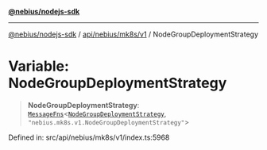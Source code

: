 [**@nebius/nodejs-sdk**](../../../../../README.md)

***

[@nebius/nodejs-sdk](../../../../../README.md) / [api/nebius/mk8s/v1](../README.md) / NodeGroupDeploymentStrategy

# Variable: NodeGroupDeploymentStrategy

> **NodeGroupDeploymentStrategy**: [`MessageFns`](../../../../../runtime/protos/core/interfaces/MessageFns.md)\<[`NodeGroupDeploymentStrategy`](../interfaces/NodeGroupDeploymentStrategy.md), `"nebius.mk8s.v1.NodeGroupDeploymentStrategy"`\>

Defined in: src/api/nebius/mk8s/v1/index.ts:5968
